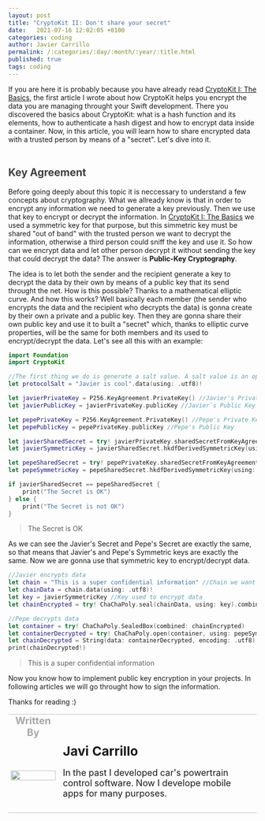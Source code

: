 ```yaml
---
layout: post
title: "CryptoKit II: Don't share your secret"
date:   2021-07-16 12:02:05 +0100
categories: coding
author: Javier Carrillo
permalink: /:categories/:day/:month/:year/:title.html
published: true
tags: coding
---
```

If you are here it is probably because you have already read <a href="https://www.javiercarrilloblog.com/coding/15/06/2021/CryptoKit.html">CryptoKit I: The Basics</a>, the first article I wrote about how CryptoKit helps you encrypt the data you are managing throught your Swift development. There you discovered the basics about CryptoKit: what is a hash function and its elements, how to authenticate a hash digest and how to encrypt data inside a container. Now, in this article, you will learn how to share encrypted data with a trusted person by means of a "secret". Let's dive into it.
<br>
<br>
<h2 style="color: #403F3F">Key Agreement</h2>
Before going deeply about this topic it is neccessary to understand a few concepts about cryptography. What we allready know is that in order to encrypt any information we need to generate a key previously. Then we use that key to encrypt or decrypt the information. In <a href="https://www.javiercarrilloblog.com/coding/15/06/2021/CryptoKit.html">CryptoKit I: The Basics</a> we used a symmetric key for that purpose, but this simmetric key must be shared "out of band" with the trusted person we want to decrypt the information, otherwise a third person could sniff the key and use it. So how can we encrypt data and let other person decrypt it without sending the key that could decrypt the data? The answer is <b>Public-Key Cryptography</b>.

The idea is to let both the sender and the recipient generate a key to decrypt the data by their own by means of a public key that its send throught the net. How is this possible? Thanks to a mathematical elliptic curve. And how this works? Well basically each member (the sender who encrypts the data and the recipient who decrypts the data) is gonna create by their own a private and a public key. Then they are gonna share their own public key and use it to built a "secret" which, thanks to elliptic curve properties, will be the same for both members and its used to encrypt/decrypt the data. Let's see all this with an example:

```swift
import Foundation
import CryptoKit

//The first thing we do is generate a salt value. A salt value is an optional value that is used as an input (aport from the information we want to hash) of a hash function in order to create a unique hash. What? Let me explain. Let´s imagine that two different users of a service (gmail for instance) set up the same password. It is totally possible, so the hash digest of both passwords will be exactly the same. But if we use a salt value for instance based on the username or the thelephone number of each user then the digest will be different
let protocolSalt = "Javier is cool".data(using: .utf8)!

let javierPrivateKey = P256.KeyAgreement.PrivateKey() //Javier's Private Key. Here I have choosen a P256 NIST elliptic curve
let javierPublicKey = javierPrivateKey.publicKey //Javier`s Public Key created by means of the private key

let pepePrivateKey = P256.KeyAgreement.PrivateKey() //Pepe's Private Key
let pepePublicKey = pepePrivateKey.publicKey //Pepe's Public Key

let javierSharedSecret = try! javierPrivateKey.sharedSecretFromKeyAgreement(with: pepePublicKey) //Javier's Secret by means of PepePublicKey
let javierSymmetricKey = javierSharedSecret.hkdfDerivedSymmetricKey(using: SHA256.self, salt: protocolSalt, sharedInfo: Data(), outputByteCount: 32) //Javier's Symmetric Key. We use the salt value.

let pepeSharedSecret = try! pepePrivateKey.sharedSecretFromKeyAgreement(with: javierPublicKey) //Pepe's Secret by means of JavierPublicKey
let pepeSymmetricKey = pepeSharedSecret.hkdfDerivedSymmetricKey(using: SHA256.self, salt: protocolSalt, sharedInfo: Data(), outputByteCount: 32) //Pepe's Symmetric Key

if javierSharedSecret == pepeSharedSecret {
    print("The Secret is OK")
} else {
    print("The Secret is not OK")
}
````
> The Secret is OK

As we can see the Javier's Secret and Pepe's Secret are exactly the same, so that means that Javier's and Pepe's Symmetric keys are exactly the same. Now we are gonna use that symmetric key to encrypt/decrypt data.

```swift
//Javier encrypts data
let chain = "This is a super confidential information" //Chain we want to encrypt
let chainData = chain.data(using: .utf8)!
let key = javierSymmetricKey //Key used to encrypt data
let chainEncrypted = try! ChaChaPoly.seal(chainData, using: key).combined //Encrypting data

//Pepe decrypts data
let container = try! ChaChaPoly.SealedBox(combined: chainEncrypted)
let containerDecrypted = try! ChaChaPoly.open(container, using: pepeSymmetricKey) //Pepe is using his own symmetric key (which is the same as Javier's one)
let chainDecrypted = String(data: containerDecrypted, encoding: .utf8)
print(chainDecrypted!)
```
> This is a super confidential information

Now you know how to implement public key encryption in your projects. In following articles we will go throught how to sign the information.

Thanks for reading :)

<table style="width: 100%; overflow: scroll; border-right: 0px solid gray; border-left: 0px solid gray">
    <tr style="border-right: 0px solid gray; border-left: 0px solid gray">
        <td style="width: 20%; border-top: 2px solid #DDDDDD; border-left: 0px solid gray; border-right: 0px solid gray; border-bottom: 0px solid gray; text-align: center; vertical-align: center; padding: 0px">
            <p style="color: #A8A8A8; font-size: 20px; margin: 0px 0px"><b>Written By</b></p>
        </td>
        <td style="border-top: 2px solid #DDDDDD; border-left: 0px solid gray; border-right: 0px solid gray; border-bottom: 0px solid gray; text-align: center; vertical-align: center; padding: 0px">
            <p style="color: #A8A8A8; font-size: 20px"><b></b></p>
        </td>
    </tr>
    <tr style="border-right: 0px solid gray; border-left: 0px solid gray">
        <td style="border-top: 0px solid gray; border-left: 0px solid gray; border-right: 0px solid gray; border-bottom: 2px solid #DDDDDD; color: gray; font-size: 20px; background-color: #FDFDFD; text-align: center; vertical-align: center; horizontal-align: center; padding: 5px">
        <img style="display: block; margin-left: auto; margin-right: auto; width: 100%; object-fit: contain" src="../assets/img/yo2.png">
        </td>
        <td style="border-top: 0px solid gray; border-left: 0px solid gray; border-right: 0px solid gray; border-bottom: 2px solid #DDDDDD; background-color: #FDFDFD; text-align: left; vertical-align: center; padding: 10px">
            <p style="font-size: 26px; margin: 0px 0px"><b>Javi Carrillo</b></p>
            <p style="font-size: 18px">In the past I developed car's powertrain control software. Now I develope mobile apps for many purposes.</p>
        </td>
    </tr>
</table>




